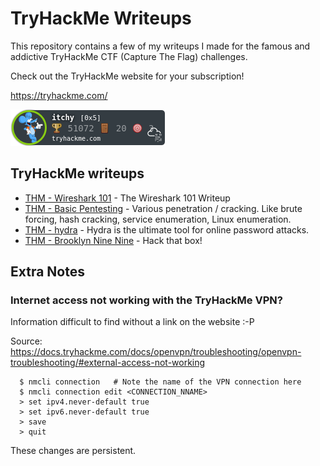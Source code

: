 # TryHackMe Writeups

This repository contains a few of my writeups I made for the famous and addictive TryHackMe CTF (Capture The Flag) challenges.

Check out the TryHackMe website for your subscription!

https://tryhackme.com/

[![TryHackMe Profile](itchy.png)](https://tryhackme.com/p/itchy)

## TryHackMe writeups

* [THM - Wireshark 101](wireshark-101/README.md) - The Wireshark 101 Writeup
* [THM - Basic Pentesting](basic_pentesting/README.md) - Various penetration / cracking. Like brute forcing, hash cracking, service enumeration, Linux enumeration.
* [THM - hydra](hydra/README.md) - Hydra is the ultimate tool for online password attacks.
* [THM - Brooklyn Nine Nine](brooklyn-nine-nine/README.md) - Hack that box!

## Extra Notes

### Internet access not working with the TryHackMe VPN?

Information difficult to find without a link on the website :-P

Source: https://docs.tryhackme.com/docs/openvpn/troubleshooting/openvpn-troubleshooting/#external-access-not-working

```                                  
  $ nmcli connection   # Note the name of the VPN connection here
  $ nmcli connection edit <CONNECTION_NNAME>
  > set ipv4.never-default true
  > set ipv6.never-default true
  > save
  > quit
```

These changes are persistent.
